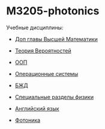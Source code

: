 # M3205-photonics


Учебные дисциплины:
*  [Доп главы Высшей Математики](https://github.com/zi2p/M3205-photonics/blob/main/Subjects/VGM.md)
*  [Теория Вероятностей]()
*  [ООП]()
*  [Операционные системы]()
*  [БЖД]()
*  [Специальные разделы физики]()
*  [Английский язык]()

*  [Фотоника]()

